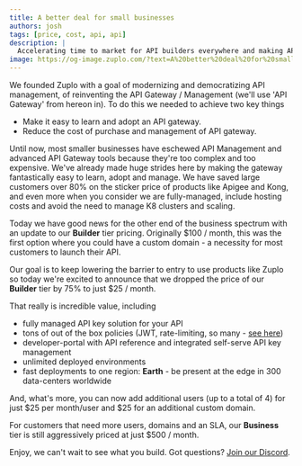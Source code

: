 ```yaml
---
title: A better deal for small businesses
authors: josh
tags: [price, cost, api, api]
description: |
  Accelerating time to market for API builders everywhere and making API management accessible to the masses
image: https://og-image.zuplo.com/?text=A%20better%20deal%20for%20small%20businesses
---
```


We founded Zuplo with a goal of modernizing and democratizing API management, of
reinventing the API Gateway / Management (we'll use 'API Gateway' from hereon
in). To do this we needed to achieve two key things

- Make it easy to learn and adopt an API gateway.
- Reduce the cost of purchase and management of API gateway.

Until now, most smaller businesses have eschewed API Management and advanced API
Gateway tools because they're too complex and too expensive. We've already made
huge strides here by making the gateway fantastically easy to learn, adopt and
manage. We have saved large customers over 80% on the sticker price of products
like Apigee and Kong, and even more when you consider we are fully-managed,
include hosting costs and avoid the need to manage K8 clusters and scaling.

Today we have good news for the other end of the business spectrum with an
update to our **Builder** tier pricing. Originally $100 / month, this was the
first option where you could have a custom domain - a necessity for most
customers to launch their API.

Our goal is to keep lowering the barrier to entry to use products like Zuplo so
today we're excited to announce that we dropped the price of our **Builder**
tier by 75% to just $25 / month.

That really is incredible value, including

- fully managed API key solution for your API
- tons of out of the box policies (JWT, rate-limiting, so many -
  [see here](https://zuplo.com/docs/policies))
- developer-portal with API reference and integrated self-serve API key
  management
- unlimited deployed environments
- fast deployments to one region: **Earth** - be present at the edge in 300
  data-centers worldwide

And, what's more, you can now add additional users (up to a total of 4) for just
$25 per month/user and $25 for an additional custom domain.

For customers that need more users, domains and an SLA, our **Business** tier is
still aggressively priced at just $500 / month.

Enjoy, we can't wait to see what you build. Got questions?
[Join our Discord](https://discord.gg/8QbEjr2MgZ).
